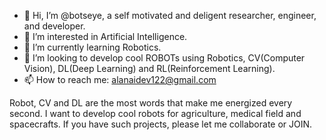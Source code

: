 - 👋 Hi, I’m @botseye, a self motivated and deligent researcher, engineer, and developer.
- 👀 I’m interested in Artificial Intelligence.
- 🌱 I’m currently learning Robotics.
- 💞️ I’m looking to develop cool ROBOTs using Robotics, CV(Computer Vision), DL(Deep Learning) and RL(Reinforcement Learning).
- 📫 How to reach me: alanaidev122@gmail.com

<!---
botseye/botseye is a ✨ special ✨ repository because its `README.md` (this file) appears on your GitHub profile.
You can click the Preview link to take a look at your changes.
--->
Robot, CV and DL are the most words that make me energized every second.
I want to develop cool robots for agriculture, medical field and spacecrafts.
If you have such projects, please let me collaborate or JOIN.
